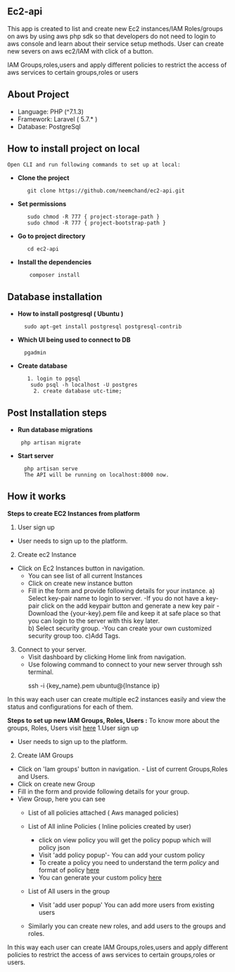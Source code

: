 
## Ec2-api

This app is created to list and create new Ec2 instances/IAM Roles/groups on aws by using aws php sdk 
so that developers do not need to login to aws console and learn about their service setup methods.
User can create new severs on aws ec2/IAM with click of a button.

IAM Groups,roles,users and apply different policies to restrict the access of aws services to certain groups,roles or users

## About Project

- Language: PHP (^7.1.3)
- Framework: Laravel ( 5.7.* )
- Database: PostgreSql

## How to install project on local
  
    Open CLI and run following commands to set up at local:
   - **Clone the project**
        > 
            git clone https://github.com/neemchand/ec2-api.git

   - **Set permissions**
       >
            sudo chmod -R 777 { project-storage-path }
            sudo chmod -R 777 { project-bootstrap-path }

   - **Go to project directory**
       >
            cd ec2-api       

 - **Install the dependencies**    
 >
           composer install
  


## Database installation
- **How to install postgresql ( Ubuntu )**
    >
        sudo apt-get install postgresql postgresql-contrib
- **Which UI being used to connect to DB**
    >
        pgadmin
- **Create  database**
    >
         1. login to pgsql
          sudo psql -h localhost -U postgres    
           2. create database utc-time;

## Post Installation steps
 - **Run database migrations**
    >
        php artisan migrate

- **Start server**
    >
        php artisan serve
        The API will be running on localhost:8000 now.


## **How it works**
**Steps to create EC2 Instances from platform**

1. User sign up 
  - User needs to sign up to the platform.

2. Create ec2 Instance 
  - Click on Ec2 Instances button in navigation.
    - You can see list of all current Instances
    - Click on create new instance button
    - Fill in the form and provide following details for your instance.
        a) Select key-pair name to login to server. 
            -If you do not have a key-pair click on the add keypair button and generate a new key pair
            -Download the {your-key}.pem file and keep it at safe place so that you can login to the server with this key later.  
        b) Select security group.
           -You can create your own customized security group too.
        c)Add Tags.
    
3. Connect to your server.  
     - Visit dashboard by clicking Home link from navigation.
     - Use folowing command to connect to your new server through ssh terminal. 
        > 
        ssh -i {key_name}.pem ubuntu@{Instance ip}
  
  In this way each user can create multiple ec2 instances easily and view the status and configurations for each of them. 


**Steps to set up new IAM Groups, Roles, Users :** 
  To know more about the groups, Roles, Users visit <a href="https://docs.aws.amazon.com/IAM/latest/UserGuide/id.html" target="_blank" >here</a> 
1.User sign up 
  - User needs to sign up to the platform.

2. Create IAM Groups 
  - Click on  'Iam groups' button in navigation.
        - List of current Groups,Roles and Users. 
  - Click on create new Group      
  - Fill in the form and provide following details for your group.
  - View Group, here you can see   
    - List of all policies attached ( Aws managed policies)  
    - List of All inline Policies  ( Inline policies created by user) 
        - click on view policy you will get the policy popup which will policy json 
        - Visit 'add policy popup'- You can add your custom policy
        - To create a policy you need to understand the term *policy* and format of policy <a href="https://docs.aws.amazon.com/IAM/latest/UserGuide/access_policies.html" target="_blank" >here</a>
        - You can generate your custom policy  <a href="https://awspolicygen.s3.amazonaws.com/policygen.html" target="_blank" >here</a>
            
    - List of All users in the group 
        - Visit 'add user popup' You can add more users from existing users
   
    - Similarly you can create new roles, and add users to the groups and roles. 
  
  In this way each user can create IAM Groups,roles,users and apply different policies to restrict the access of aws services to certain groups,roles or users. 